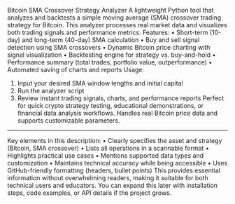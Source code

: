 Bitcoin SMA Crossover Strategy Analyzer
A lightweight Python tool that analyzes and backtests a simple moving average (SMA) crossover trading strategy for Bitcoin. This analyzer processes real market data and visualizes both trading signals and performance metrics.
Features:
•	Short-term (10-day) and long-term (40-day) SMA calculation
•	Buy and sell signal detection using SMA crossovers
•	Dynamic Bitcoin price charting with signal visualization
•	Backtesting engine for strategy vs. buy-and-hold
•	Performance summary (total trades, portfolio value, outperformance)
•	Automated saving of charts and reports
Usage:
1.	Input your desired SMA window lengths and initial capital
2.	Run the analyzer script
3.	Review instant trading signals, charts, and performance reports
Perfect for quick crypto strategy testing, educational demonstrations, or financial data analysis workflows. Handles real Bitcoin price data and supports customizable parameters.
________________________________________
Key elements in this description:
•	Clearly specifies the asset and strategy (Bitcoin, SMA crossover)
•	Lists all operations in a scannable format
•	Highlights practical use cases
•	Mentions supported data types and customization
•	Maintains technical accuracy while being accessible
•	Uses GitHub-friendly formatting (headers, bullet points)
This provides essential information without overwhelming readers, making it suitable for both technical users and educators. You can expand this later with installation steps, code examples, or API details if the project grows.

